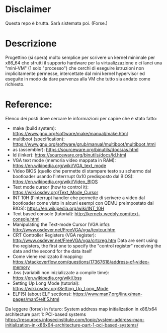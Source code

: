# Disclaimer
Questa repo è brutta.
Sarà sistemata poi.
(Forse.)

# Descrizione
Progettino (si spera) molto semplice per scrivere un kernel minimale per x86_64 che sfrutti il supporto hardware per la virtualizzazione e ci lanci una "mini-VM" (1 solo "processo") che cerchi di eseguire istruzioni non implicitamente permesse, intercettate dal mini kernel hypervisor ed eseguite in modo da dare parvenza alla VM che tutto sia andato come richiesto.


# Reference:
Elenco dei posti dove cercare le informazioni per capire che è stato fatto:
- make (build system): https://www.gnu.org/software/make/manual/make.html
- multiboot (specification): https://www.gnu.org/software/grub/manual/multiboot/multiboot.html
- as (assembler): https://sourceware.org/binutils/docs/as.html
- ld (linker): https://sourceware.org/binutils/docs/ld.html
- VGA text mode (memoria video mappata in RAM): https://en.wikipedia.org/wiki/VGA_text_mode
- Video BIOS (quello che permette di stampare testo su schermo dal bootloader usando l'interrrupt 0x10 predisposto dal BIOS): https://en.wikipedia.org/wiki/Video_BIOS
- Text mode cursor (how to control it): https://wiki.osdev.org/Text_Mode_Cursor
- INT 10H (l'interrupt handler che permette di scrivere a
video dal bootloader come visto in alcuni esempi con QEMU
preimpostato dal BIOS): https://en.wikipedia.org/wiki/INT_10H
- Text based console (tutorial): http://kernelx.weebly.com/text-console.html
- Manipulating the Text-mode Cursor (VGA info): http://www.osdever.net/FreeVGA/vga/textcur.htm
- CRT Controller Registers (VGA register): http://www.osdever.net/FreeVGA/vga/crtcreg.htm
    Data are sent using tho registers, the first one to specify the "control register" receiving the data and the
    second for the data itself
- Come viene realizzato il mapping: https://stackoverflow.com/questions/17367618/address-of-video-memory
- .bss (variabili non inizializzate a compile time): https://en.wikipedia.org/wiki/.bss
- Setting Up Long Mode (tutorial): https://wiki.osdev.org/Setting_Up_Long_Mode
- ELF(5) (about ELF sections): https://www.man7.org/linux/man-pages/man5/elf.5.html

Da leggere (forse) in futuro:
System address map initialization in x86/x64 architecture part 1: PCI-based systems
    https://resources.infosecinstitute.com/topic/system-address-map-initialization-in-x86x64-architecture-part-1-pci-based-systems/


